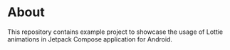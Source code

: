 # About
This repository contains example project to showcase the usage of Lottie animations in Jetpack Compose application for Android.

